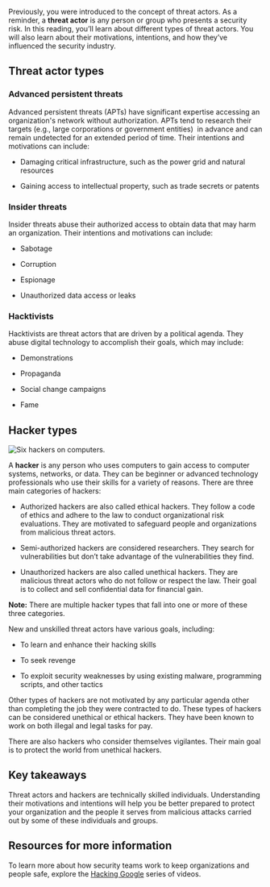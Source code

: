 Previously, you were introduced to the concept of threat actors. As a reminder, a **threat actor** is any person or group who presents a security risk. In this reading, you’ll learn about different types of threat actors. You will also learn about their motivations, intentions, and how they’ve influenced the security industry.

## Threat actor types

### **Advanced persistent threats**

Advanced persistent threats (APTs) have significant expertise accessing an organization's network without authorization. APTs tend to research their targets (e.g., large corporations or government entities)  in advance and can remain undetected for an extended period of time. Their intentions and motivations can include:

- Damaging critical infrastructure, such as the power grid and natural resources
    
- Gaining access to intellectual property, such as trade secrets or patents
    

### **Insider threats**

Insider threats abuse their authorized access to obtain data that may harm an organization. Their intentions and motivations can include: 

- Sabotage
    
- Corruption
    
- Espionage
    
- Unauthorized data access or leaks 
    

### **Hacktivists**

Hacktivists are threat actors that are driven by a political agenda. They abuse digital technology to accomplish their goals, which may include: 

- Demonstrations
    
- Propaganda
    
- Social change campaigns
    
- Fame
    

## Hacker types

![Six hackers on computers.](https://d3c33hcgiwev3.cloudfront.net/imageAssetProxy.v1/OHc71ylUQoWnWRkgeKXEgw_2c16d4ed0420478c938c9af9257ccff1_image1.png?expiry=1702166400000&hmac=G3szRPm9FV-zTrXyFlC3S1vuVPhOgbHv5-07GqNnXMk)

A **hacker** is any person who uses computers to gain access to computer systems, networks, or data. They can be beginner or advanced technology professionals who use their skills for a variety of reasons. There are three main categories of hackers:

- Authorized hackers are also called ethical hackers. They follow a code of ethics and adhere to the law to conduct organizational risk evaluations. They are motivated to safeguard people and organizations from malicious threat actors.
    
- Semi-authorized hackers are considered researchers. They search for vulnerabilities but don’t take advantage of the vulnerabilities they find.
    
- Unauthorized hackers are also called unethical hackers. They are malicious threat actors who do not follow or respect the law. Their goal is to collect and sell confidential data for financial gain. 
    

**Note:** There are multiple hacker types that fall into one or more of these three categories.

New and unskilled threat actors have various goals, including: 

- To learn and enhance their hacking skills
    
- To seek revenge
    
- To exploit security weaknesses by using existing malware, programming scripts, and other tactics 
    

Other types of hackers are not motivated by any particular agenda other than completing the job they were contracted to do. These types of hackers can be considered unethical or ethical hackers. They have been known to work on both illegal and legal tasks for pay.

There are also hackers who consider themselves vigilantes. Their main goal is to protect the world from unethical hackers.

## Key takeaways

Threat actors and hackers are technically skilled individuals. Understanding their motivations and intentions will help you be better prepared to protect your organization and the people it serves from malicious attacks carried out by some of these individuals and groups. 

## Resources for more information

To learn more about how security teams work to keep organizations and people safe, explore the [Hacking Google](https://www.youtube.com/playlist?list=PL590L5WQmH8dsxxz7ooJAgmijwOz0lh2H) series of videos.